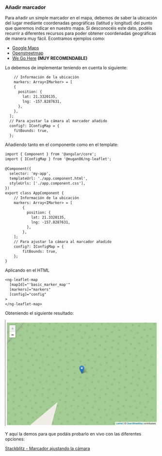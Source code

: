 ### Añadir marcador

Para añadir un simple marcador en el mapa, debemos de saber la ubicación del lugar mediante coordenadas geográficas (latitud y longitud) del punto que queremos indicar en nuestro mapa. Si desconocéis este dato, podéis recurrir a diferentes recursos para poder obtener coordenadas geográficas de manera muy fácil. Econtramos ejemplos como:
* [Google Maps](https://www.google.es/maps)
* [Openstreetmap](https://www.openstreetmap.org/)
* [We Go Here](https://wego.here.com/) **(MUY RECOMENDABLE)**

Lo debemos de implementar teniendo en cuenta lo siguiente:

```
    // Información de la ubicación
    markers: Array<IMarker> = [
    {
      position: {
        lat: 21.3320135,
        lng: -157.8287631,
      },
    },
  ];
  // Para ajustar la cámara al marcador añadido
  config?: IConfigMap = {
    fitBounds: true,
  };
```

Añadiendo tanto en el componente como en el template:

```
import { Component } from '@angular/core';
import { IConfigMap } from '@mugan86/ng-leaflet';

@Component({
  selector: 'my-app',
  templateUrl: './app.component.html',
  styleUrls: ['./app.component.css'],
})
export class AppComponent {
    // Información de la ubicación
    markers: Array<IMarker> = [
        {
          position: {
            lat: 21.3320135,
            lng: -157.8287631,
          },
        },
    ];
    // Para ajustar la cámara al marcador añadido
    config?: IConfigMap = {
        fitBounds: true,
    };
}

```

Aplicando en el HTML

```
<ng-leaflet-map
  [mapId]="'basic_marker_map'"
  [markers]="markers"
  [config]="config"
>
</ng-leaflet-map>
```

Obteniendo el siguiente resultado:

![Marker with fitbounds](./../../.gitbook/assets/05-one-marker-basic-fitbounds.png)

Y aquí la demos para que podáis probarlo en vivo con las diferentes opciones:

[Stackblitz - Marcador ajustando la cámara](https://stackblitz.com/edit/angular-leaflet-map-with-marker?embed=1&file=src/app/app.component.html&theme=dark)
